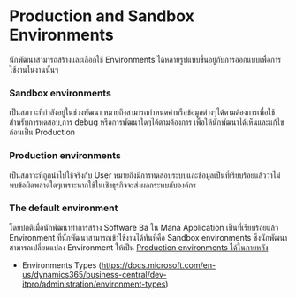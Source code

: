 # Production and Sandbox Environments
นักพัฒนาสามารถสร้างและเลือกใช้ Environments ได้หลายรูปแบบขึ้นอยู่กับการออกแบบเพื่อการใช้งานในงานนั้นๆ

### Sandbox environments
เป็นสภาวะที่กำลังอยู่ในช่วงพัฒนา หมายถึงสามารถกำหนดค่าหรือข้อมูลต่างๆได้ตามต้องการเพื่อใช้สำหรับการทดสอบ,การ debug หรือการพัฒนาใดๆได้ตามต้องการ เพื่อให้นักพัฒนาได้เห็นและแก้ไข ก่อนเป็น Production

### Production environments
เป็นสภาวะที่ถูกนำไปใช้จริงกับ User หมายถึงมีการทดสอบระบบและข้อมูลเป็นที่เรียบร้อยแล้วว่าไม่พบข้อผิดพลาดใดๆเพราะหากใช้ในเชิงธุรกิจจะส่งผลกระทบกับองค์กร

### The default environment
โดยปกติเมื่อนักพัฒนาทำการสร้าง Software Ba ใน Mana Application เป็นที่เรียบร้อยแล้ว Environment ที่นักพัฒนาสามารถเข้าใช้งานได้ทันทีคือ Sandbox environments  ซึ่งนักพัฒนาสามารถเปลี่ยนแปลง Environment ให้เป็น [Production environments ได้ในภายหลัง](https://google.com)

- Environments Types (https://docs.microsoft.com/en-us/dynamics365/business-central/dev-itpro/administration/environment-types)
    